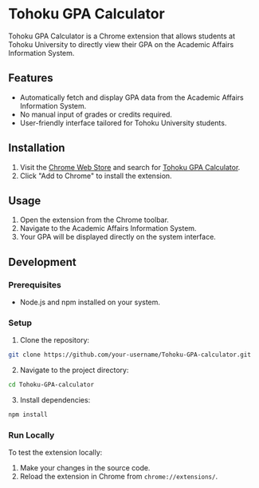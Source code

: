 # Tohoku GPA Calculator

Tohoku GPA Calculator is a Chrome extension that allows students at Tohoku University to directly view their GPA on the Academic Affairs Information System.

## Features
- Automatically fetch and display GPA data from the Academic Affairs Information System.
- No manual input of grades or credits required.
- User-friendly interface tailored for Tohoku University students.

## Installation
1. Visit the [Chrome Web Store](https://chrome.google.com/webstore) and search for [Tohoku GPA Calculator](https://chromewebstore.google.com/detail/agbmcohifheiailbnjmcnapjdnkehajf?utm_source=item-share-cb).
2. Click "Add to Chrome" to install the extension.

## Usage
1. Open the extension from the Chrome toolbar.
2. Navigate to the Academic Affairs Information System.
3. Your GPA will be displayed directly on the system interface.

## Development
### Prerequisites
- Node.js and npm installed on your system.

### Setup
1. Clone the repository:
 ```bash
 git clone https://github.com/your-username/Tohoku-GPA-calculator.git
 ```
2. Navigate to the project directory:
 ```bash
 cd Tohoku-GPA-calculator
 ```
3. Install dependencies:
 ```bash
 npm install
 ```

### Run Locally
To test the extension locally:
1. Make your changes in the source code.
2. Reload the extension in Chrome from `chrome://extensions/`.
